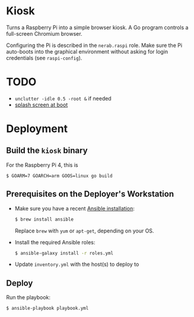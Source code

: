 # Kiosk

Turns a Raspberry Pi into a simple browser kiosk. A Go program controls a full-screen Chromium browser.

Configuring the Pi is described in the `nerab.raspi` role. Make sure the Pi auto-boots into the graphical environment without asking for login credentials (see `raspi-config`).

# TODO

- `unclutter -idle 0.5 -root &` if needed
- [splash screen at boot](https://github.com/guysoft/FullPageOS/blob/master/src/modules/fullpageos/filesystem/root_init/etc/systemd/system/splashscreen.service)

# Deployment

## Build the `kiosk` binary

For the Raspberry Pi 4, this is

```command
$ GOARM=7 GOARCH=arm GOOS=linux go build
```

## Prerequisites on the Deployer's Workstation

* Make sure you have a recent [Ansible installation](http://docs.ansible.com/ansible/intro_installation.html):

  ```bash
  $ brew install ansible
  ```

  Replace `brew` with `yum` or `apt-get`, depending on your OS.

* Install the required Ansible roles:

  ```bash
  $ ansible-galaxy install -r roles.yml
  ```

* Update `inventory.yml` with the host(s) to deploy to

## Deploy

Run the playbook:

```bash
$ ansible-playbook playbook.yml
```
